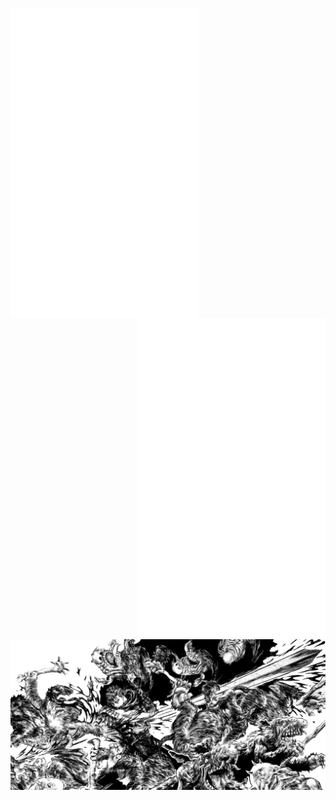 
<a href="https://github.com/niccolo-fato" target="_blank"> <img align="left" width="300" src="metrics.svg"> </a>
<a href="https://anilist.co/user/Nick666/" target="_blank"> <img align="right" width="300" src="metrics.personal.anilist.svg" alt="cplusplus" /> </a>
<a><img align="center" width="1000" src="./photos/gatsu2.png"></a>



